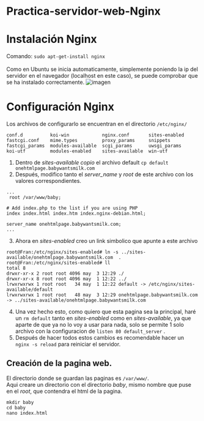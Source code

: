 # Practica-servidor-web-Nginx

# Instalación Nginx
Comando: ```sudo apt-get-install nginx``` <br> <br>
Como en Ubuntu se inicia automaticamente, simplemente poniendo la ip del servidor en el navegador (localhost en este caso), se puede comprobar que se ha instalado correctamente. 
![imagen](https://user-images.githubusercontent.com/91600940/166141928-8765504d-e54a-43fd-b92b-1451cca5b83f.png)

# Configuración Nginx
Los archivos de configurarlo se encuentran en el directorio ```/etc/nginx/```
```
conf.d          koi-win            nginx.conf       sites-enabled
fastcgi.conf    mime.types         proxy_params     snippets
fastcgi_params  modules-available  scgi_params      uwsgi_params
koi-utf         modules-enabled    sites-available  win-utf

```
1. Dentro de *sites-available copio* el archivo default ```cp default onehtmlpage.babywantsmilk.com ```
2. Después, modifico tanto el *server_name* y *root* de este archivo con los valores correspondientes. <br>
```
...
 root /var/www/baby;

# Add index.php to the list if you are using PHP
index index.html index.htm index.nginx-debian.html;

server_name onehtmlpage.babywantsmilk.com;
...
```
3. Ahora en *sites-enabled* creo un link simbolico que apunte a este archivo
```
root@Fran:/etc/nginx/sites-enabled# ln -s ../sites-available/onehtmlpage.babywantsmilk.com  .
root@Fran:/etc/nginx/sites-enabled# ll
total 8
drwxr-xr-x 2 root root 4096 may  3 12:29 ./
drwxr-xr-x 8 root root 4096 may  1 12:22 ../
lrwxrwxrwx 1 root root   34 may  1 12:22 default -> /etc/nginx/sites-available/default
lrwxrwxrwx 1 root root   48 may  3 12:29 onehtmlpage.babywantsmilk.com -> ../sites-available/onehtmlpage.babywantsmilk.com

```
4. Una vez hecho esto, como quiero que esta pagina sea la principal, haré un ```rm default``` tanto en *sites-enabled* como en *sites-available*, ya que aparte de que ya no lo voy a usar para nada, solo se permite 1 solo archivo con la configuracion de ```listen 80 default_server``` .
5. Después de hacer todos estos cambios es recomendable hacer un ```nginx -s reload``` para reiniciar el servidor.

## Creación de la pagina web.
El directorio donde se guardan las paginas es ```/var/www/```. <br>
Aqui creare un directorio con el directorio *baby*, mismo nombre que puse en el *root*, que contendra el html de la pagina.
```
mkdir baby
cd baby
nano index.html
```
